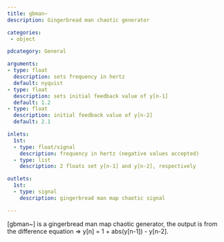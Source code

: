 ```yaml
---
title: gbman~
description: Gingerbread man chaotic generator

categories:
 - object

pdcategory: General

arguments:
- type: float
  description: sets frequency in hertz
  default: nyquist
- type: float
  description: sets initial feedback value of y[n-1]
  default: 1.2
- type: float
  description: initial feedback value of y[n-2]
  default: 2.1

inlets:
  1st:
  - type: float/signal
    description: frequency in hertz (negative values accepted)
  - type: list
    description: 2 floats set y[n-1] and y[n-2], respectively

outlets:
  1st:
  - type: signal
    description: gingerbread man map chaotic signal

---
```


[gbman~] is a gingerbread man map chaotic generator, the output is from the difference equation => y[n] = 1 + abs(y[n-1]) - y[n-2].
